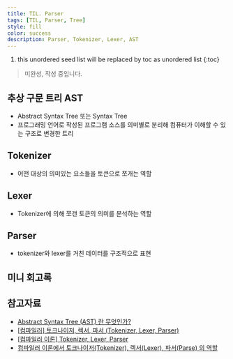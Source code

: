 ```yaml
---
title: TIL. Parser
tags: [TIL, Parser, Tree]
style: fill
color: success
description: Parser, Tokenizer, Lexer, AST
---
```


1. this unordered seed list will be replaced by toc as unordered list
{:toc}

> 미완성, 작성 중입니다.

## 추상 구문 트리 AST
- Abstract Syntax Tree 또는 Syntax Tree
- 프로그래밍 언어로 작성된 프로그램 소스를 의미별로 분리해 컴퓨터가 이해할 수 있는 구조로 변경한 트리

## Tokenizer
- 어떤 대상의 의미있는 요소들을 토큰으로 쪼개는 역할

## Lexer
- Tokenizer에 의해 쪼갠 토큰의 의미를 분석하는 역할

## Parser
- tokenizer와 lexer를 거친 데이터를 구조적으로 표현

## 미니 회고록

## 참고자료
- [Abstract Syntax Tree (AST) 란 무엇인가?](https://jake-seo-dev.tistory.com/124)
- [[컴파일러] 토크나이저, 렉서, 파서 (Tokenizer, Lexer, Parser)](https://gobae.tistory.com/94)
- [[컴파일러 이론] Tokenizer, Lexer, Parser](https://trumanfromkorea.tistory.com/79)
- [컴파일러 이론에서 토크나이저(Tokenizer), 렉서(Lexer), 파서(Parse) 의 역할](https://velog.io/@mu1616/%EC%BB%B4%ED%8C%8C%EC%9D%BC%EB%9F%AC-%EC%9D%B4%EB%A1%A0%EC%97%90%EC%84%9C-%ED%86%A0%ED%81%AC%EB%82%98%EC%9D%B4%EC%A0%80Tokenizer-%EB%A0%89%EC%84%9CLexer-%ED%8C%8C%EC%84%9CParse-%EC%9D%98-%EC%97%AD%ED%95%A0)